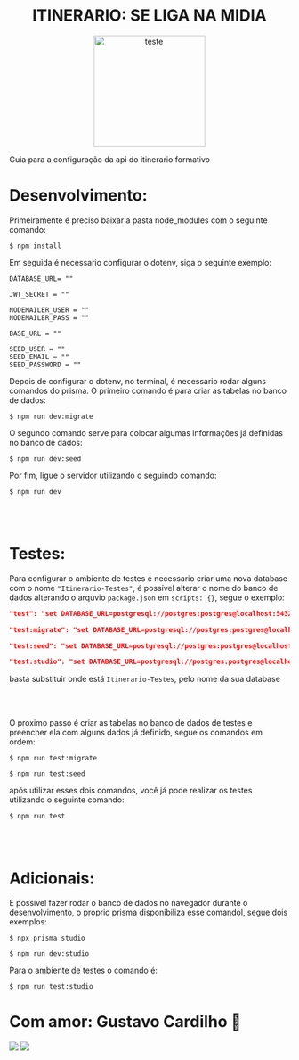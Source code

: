 <h1 align="center">ITINERARIO: SE LIGA NA MIDIA</h1>

<div align="center">
    <img src="https://cdn.discordapp.com/attachments/863861085471244288/1092152340875841656/WhatsApp_Image_2023-04-02_at_15.06.33-PhotoRoom.png-PhotoRoom.png" alt="teste" width="200" height="200">
</div>

<p>Guia para a configuração da api do itinerario formativo</p>

<h1>Desenvolvimento: </h1>

<p>Primeiramente é preciso baixar a pasta node_modules com o seguinte comando:</p>

```shell
$ npm install
```

<p>Em seguida é necessario configurar o dotenv, siga o seguinte exemplo:</p>

```.env
DATABASE_URL= ""

JWT_SECRET = ""

NODEMAILER_USER = ""
NODEMAILER_PASS = ""

BASE_URL = ""

SEED_USER = ""
SEED_EMAIL = ""
SEED_PASSWORD = ""
```

<p>Depois de configurar o dotenv, no terminal, é necessario rodar alguns comandos do prisma. O primeiro comando é para criar as tabelas no banco de dados: </p>

```shell
$ npm run dev:migrate
```

<p>O segundo comando serve para colocar algumas informações já definidas no banco de dados: </p>

```shell
$ npm run dev:seed
```

<p>Por fim, ligue o servidor utilizando o seguindo comando: </p>

```shell
$ npm run dev
```

<br>
<br>

<h1>Testes:</h1>

Para configurar o ambiente de testes é necessario criar uma nova database com o nome `"Itinerario-Testes"`, é possível alterar o nome do banco de dados alterando o arquvio `package.json` em `scripts: {}`, segue o exemplo:

```json
"test": "set DATABASE_URL=postgresql://postgres:postgres@localhost:5432/Itinerario-Testes?schema=public && jest --passWithNoTests",

"test:migrate": "set DATABASE_URL=postgresql://postgres:postgres@localhost:5432/Itinerario-Testes?schema=public && npx prisma migrate dev",

"test:seed": "set DATABASE_URL=postgresql://postgres:postgres@localhost:5432/Itinerario-Testes?schema=public && npx prisma db seed",

"test:studio": "set DATABASE_URL=postgresql://postgres:postgres@localhost:5432/Itinerario-Testes?schema=public && npx prisma studio",
```

basta substituir onde está `Itinerario-Testes`, pelo nome da sua database

<br>
<br>

O proximo passo é criar as tabelas no banco de dados de testes e preencher ela com alguns dados já definido, segue os comandos em ordem:

```shell
$ npm run test:migrate
```

```shell
$ npm run test:seed
```

após utilizar esses dois comandos, você já pode realizar os testes utilizando o seguinte comando:

```shell
$ npm run test
```

<br>
<br>

<h1>Adicionais: </h1>

É possivel fazer rodar o banco de dados no navegador durante o desenvolvimento, o proprio prisma disponibiliza esse comandol, segue dois exemplos:

```shell
$ npx prisma studio
```

```shell
$ npm run dev:studio
```

Para o ambiente de testes o comando é:

```
$ npm run test:studio
```

# Com amor: Gustavo Cardilho 💖 

<a href="https://github.com/Kyoudan" target="_blank"><img src="
https://img.shields.io/badge/-Github-0d1117?style=for-the-badge&logo=github&logoColor=white" target="_blank"></a>
<a href="https://www.instagram.com/guuh_raff/" target="_blank"><img src="https://img.shields.io/badge/-Instagram-%23E4405F?style=for-the-badge&logo=instagram&logoColor=white" target="_blank"></a>



